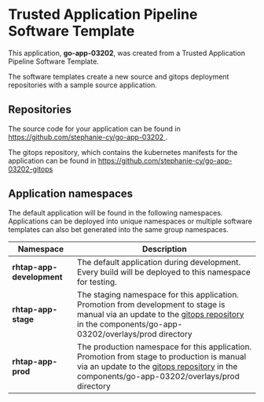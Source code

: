 # Trusted Application Pipeline Software Template

This application, **go-app-03202**, was created from a Trusted Application Pipeline Software Template.

The software templates create a new source and gitops deployment repositories with a sample source application. 

## Repositories

The source code for your application can be found in [https://github.com/stephanie-cy/go-app-03202 ](https://github.com/stephanie-cy/go-app-03202 ).
 
The gitops repository, which contains the kubernetes manifests for the application can be found in 
[https://github.com/stephanie-cy/go-app-03202-gitops ](https://github.com/stephanie-cy/go-app-03202-gitops ) 

## Application namespaces 

The default application will be found in the following namespaces. Applications can be deployed into unique namespaces or multiple software templates can also bet generated into the same group namespaces.  

|  Namespace   |  Description   |  
| -------- | -------- |   
| **rhtap-app-development** | The default application during development. Every build will be deployed to this namespace for testing. | 
| **rhtap-app-stage** | The staging namespace for this application. Promotion from development to stage is manual via an update to the [gitops repository](https://github.com/stephanie-cy/go-app-03202-gitops ) in the components/go-app-03202/overlays/prod directory |  
| **rhtap-app-prod** | The production namespace for this application. Promotion from stage to production is manual via an update to the [gitops repository](https://github.com/stephanie-cy/go-app-03202-gitops ) in the components/go-app-03202/overlays/prod directory | 
